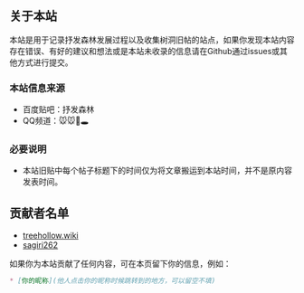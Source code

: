 ## 关于本站
本站是用于记录抒发森林发展过程以及收集树洞旧帖的站点，如果你发现本站内容存在错误、有好的建议和想法或是本站未收录的信息请在Github通过issues或其他方式进行提交。

### 本站信息来源
* 百度贴吧：抒发森林
* QQ频道：🐭🐭🌲🕳️

### 必要说明
* 本站旧贴中每个帖子标题下的时间仅为将文章搬运到本站时间，并不是原内容发表时间。

## 贡献者名单

* [treehollow.wiki](http://treehollow.wiki)
* [sagiri262](https://github.com/sagiri262)


如果你为本站贡献了任何内容，可在本页留下你的信息，例如：
```markdown
* [你的昵称](他人点击你的昵称时候跳转到的地方，可以留空不填)
```